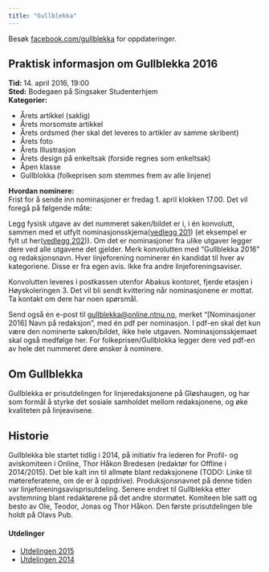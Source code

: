 ```yaml
---
title: "Gullblekka"
---
```


Besøk [facebook.com/gullblekka](https://www.facebook.com/gullblekka/) for oppdateringer.

## Praktisk informasjon om Gullblekka 2016

**Tid:**  14. april 2016, 19:00  
**Sted:** Bodegaen på Singsaker Studenterhjem  
**Kategorier:**  
- Årets artikkel (saklig)  
- Årets morsomste artikkel  
- Årets ordsmed (her skal det leveres to artikler av samme skribent)  
- Årets foto  
- Årets Illustrasjon  
- Årets design på enkeltsak (forside regnes som enkeltsak)  
- Åpen klasse  
- Gullblokka (folkeprisen som stemmes frem av alle linjene)  

**Hvordan nominere:**  
Frist for å sende inn nominasjoner er fredag 1. april klokken 17.00. Det vil foregå på følgende måte:

Legg fysisk utgave av det nummeret saken/bildet er i, i én konvolutt, sammen med et utfylt nominasjonsskjema([vedlegg 201](/attachments/201-Nominasjonsskjema%20Gullblekka.doc)) (et eksempel er  
fylt ut her([vedlegg 202](/attachments/202-Eksempel_på_nominasjon.pdf))). Om det er nominasjoner fra ulike utgaver legger dere ved alle utgavene det gjelder. Merk konvolutten med “Gullblekka 2016” og redaksjonsnavn. Hver linjeforening nominerer én kandidat til hver av kategoriene. Disse er fra egen avis. Ikke fra andre linjeforeningsaviser.

Konvolutten leveres i postkassen utenfor Abakus kontoret, fjerde etasjen i Høyskoleringen 3. Det vil bli sendt kvittering når nominasjonene er mottat. Ta kontakt om dere har noen spørsmål.

Send også én e-post til gullblekka@online.ntnu.no, merket “[Nominasjoner 2016] Navn på redaksjon”, med én pdf per nominasjon. I pdf-en skal det kun være den nominerte saken/bildet, ikke hele utgaven. Nominasjonsskjemaet skal også medfølge her. For folkeprisen/Gullblokka legger dere ved pdf-en av hele det nummeret dere ønsker å nominere.

## Om Gullblekka

Gullblekka er prisutdelingen for linjeredaksjonene på Gløshaugen, og har som formål å styrke det sosiale samholdet mellom redaksjonene, og øke kvaliteten på linjeavisene.

## Historie
Gullblekka ble startet tidlig i 2014, på initiativ fra lederen for Profil- og aviskomiteen i Online, Thor Håkon Bredesen (redaktør for Offline i 2014/2015). Det ble kalt inn til allmøte blant redaksjonene (TODO: Linke til møtereferatene, om de er å oppdrive). Produksjonsnavnet på denne tiden var linjeforeningsavisprisutdeling. Senere endret til Gullblekka etter avstemning blant redaktørene på det andre stormøtet. Komiteen ble satt og besto av Ole, Teodor, Jonas og Thor Håkon. Den første prisutdelingen ble holdt på Olavs Pub.

#### Utdelinger
- [Utdelingen 2015](/gullblekka/utdelingen_2015/)
- [Utdelingen 2014](/gullblekka/utdelingen_2014/)